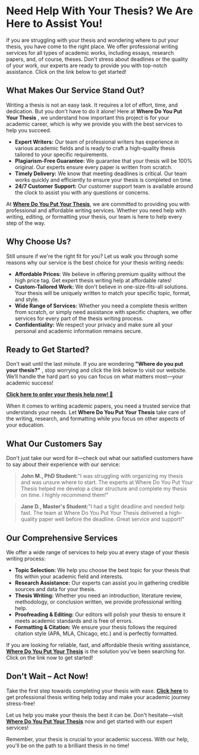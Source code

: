 # Need Help With Your Thesis? We Are Here to Assist You!

If you are struggling with your thesis and wondering where to put your thesis, you have come to the right place. We offer professional writing services for all types of academic works, including essays, research papers, and, of course, theses. Don't stress about deadlines or the quality of your work, our experts are ready to provide you with top-notch assistance. Click on the link below to get started!

## What Makes Our Service Stand Out?

Writing a thesis is not an easy task. It requires a lot of effort, time, and dedication. But you don't have to do it alone! Here at **Where Do You Put Your Thesis** , we understand how important this project is for your academic career, which is why we provide you with the best services to help you succeed.

- **Expert Writers:** Our team of professional writers has experience in various academic fields and is ready to craft a high-quality thesis tailored to your specific requirements. 
- **Plagiarism-Free Guarantee:** We guarantee that your thesis will be 100% original. Our experts ensure every paper is written from scratch.
- **Timely Delivery:** We know that meeting deadlines is critical. Our team works quickly and efficiently to ensure your thesis is completed on time.
- **24/7 Customer Support:** Our customer support team is available around the clock to assist you with any questions or concerns. 

At [**Where Do You Put Your Thesis**](https://tinyurl.com/topessay?keyword=where+do+you+put+your+thesis), we are committed to providing you with professional and affordable writing services. Whether you need help with writing, editing, or formatting your thesis, our team is here to help every step of the way.

## Why Choose Us?

Still unsure if we're the right fit for you? Let us walk you through some reasons why our service is the best choice for your thesis writing needs:

- **Affordable Prices:** We believe in offering premium quality without the high price tag. Get expert thesis writing help at affordable rates!
- **Custom-Tailored Work:** We don't believe in one-size-fits-all solutions. Your thesis will be uniquely written to match your specific topic, format, and style.
- **Wide Range of Services:** Whether you need a complete thesis written from scratch, or simply need assistance with specific chapters, we offer services for every part of the thesis writing process.
- **Confidentiality:** We respect your privacy and make sure all your personal and academic information remains secure.

## Ready to Get Started?

Don't wait until the last minute. If you are wondering **"Where do you put your thesis?"** , stop worrying and click the link below to visit our website. We’ll handle the hard part so you can focus on what matters most—your academic success!

[**Click here to order your thesis help now! 🚀**](https://tinyurl.com/topessay?keyword=where+do+you+put+your+thesis)

When it comes to writing academic papers, you need a trusted service that understands your needs. Let **Where Do You Put Your Thesis** take care of the writing, research, and formatting while you focus on other aspects of your education.

## What Our Customers Say

Don't just take our word for it—check out what our satisfied customers have to say about their experience with our service:

> **John M., PhD Student:**"I was struggling with organizing my thesis and was unsure where to start. The experts at Where Do You Put Your Thesis helped me develop a clear structure and complete my thesis on time. I highly recommend them!"

> **Jane D., Master's Student:**"I had a tight deadline and needed help fast. The team at Where Do You Put Your Thesis delivered a high-quality paper well before the deadline. Great service and support!"

## Our Comprehensive Services

We offer a wide range of services to help you at every stage of your thesis writing process:

- **Topic Selection:** We help you choose the best topic for your thesis that fits within your academic field and interests.
- **Research Assistance:** Our experts can assist you in gathering credible sources and data for your thesis.
- **Thesis Writing:** Whether you need an introduction, literature review, methodology, or conclusion written, we provide professional writing help.
- **Proofreading & Editing:** Our editors will polish your thesis to ensure it meets academic standards and is free of errors.
- **Formatting & Citation:** We ensure your thesis follows the required citation style (APA, MLA, Chicago, etc.) and is perfectly formatted.

If you are looking for reliable, fast, and affordable thesis writing assistance, [**Where Do You Put Your Thesis**](https://tinyurl.com/topessay?keyword=where+do+you+put+your+thesis) is the solution you've been searching for. Click on the link now to get started!

## Don't Wait – Act Now!

Take the first step towards completing your thesis with ease. [**Click here**](https://tinyurl.com/topessay?keyword=where+do+you+put+your+thesis) to get professional thesis writing help today and make your academic journey stress-free!

Let us help you make your thesis the best it can be. Don't hesitate—visit [**Where Do You Put Your Thesis**](https://tinyurl.com/topessay?keyword=where+do+you+put+your+thesis) now and get started with our expert services!

Remember, your thesis is crucial to your academic success. With our help, you'll be on the path to a brilliant thesis in no time!
